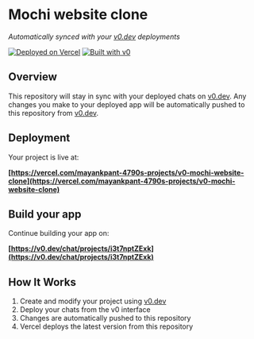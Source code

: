 # Mochi website clone

*Automatically synced with your [v0.dev](https://v0.dev) deployments*

[![Deployed on Vercel](https://img.shields.io/badge/Deployed%20on-Vercel-black?style=for-the-badge&logo=vercel)](https://vercel.com/mayankpant-4790s-projects/v0-mochi-website-clone)
[![Built with v0](https://img.shields.io/badge/Built%20with-v0.dev-black?style=for-the-badge)](https://v0.dev/chat/projects/i3t7nptZExk)

## Overview

This repository will stay in sync with your deployed chats on [v0.dev](https://v0.dev).
Any changes you make to your deployed app will be automatically pushed to this repository from [v0.dev](https://v0.dev).

## Deployment

Your project is live at:

**[https://vercel.com/mayankpant-4790s-projects/v0-mochi-website-clone](https://vercel.com/mayankpant-4790s-projects/v0-mochi-website-clone)**

## Build your app

Continue building your app on:

**[https://v0.dev/chat/projects/i3t7nptZExk](https://v0.dev/chat/projects/i3t7nptZExk)**

## How It Works

1. Create and modify your project using [v0.dev](https://v0.dev)
2. Deploy your chats from the v0 interface
3. Changes are automatically pushed to this repository
4. Vercel deploys the latest version from this repository